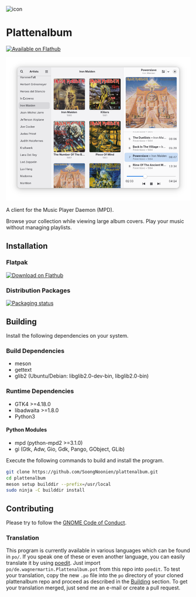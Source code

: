 ![icon](/data/de.wagnermartin.Plattenalbum.svg)

# Plattenalbum

[![Available on Flathub](https://img.shields.io/flathub/downloads/de.wagnermartin.Plattenalbum?logo=flathub&labelColor=77767b&color=4a90d9)](https://flathub.org/apps/de.wagnermartin.Plattenalbum)

![screenshot](screenshots/main_window.png)

A client for the Music Player Daemon (MPD).

Browse your collection while viewing large album covers. Play your music without managing playlists.</p>

## Installation

### Flatpak

<a href='https://flathub.org/apps/details/de.wagnermartin.Plattenalbum'><img width='240' alt='Download on Flathub' src='https://flathub.org/api/badge?svg&locale=en'/></a>

### Distribution Packages

[![Packaging status](https://repology.org/badge/vertical-allrepos/plattenalbum.svg)](https://repology.org/project/plattenalbum/versions)

## Building

Install the following dependencies on your system.

### Build Dependencies
- meson
- gettext
- glib2 (Ubuntu/Debian: libglib2.0-dev-bin, libglib2.0-bin)

### Runtime Dependencies
- GTK4 >=4.18.0
- libadwaita >=1.8.0
- Python3

#### Python Modules
- mpd (python-mpd2 >=3.1.0)
- gi (Gtk, Adw, Gio, Gdk, Pango, GObject, GLib)

Execute the following commands to build and install the program.
```bash
git clone https://github.com/SoongNoonien/plattenalbum.git
cd plattenalbum
meson setup builddir --prefix=/usr/local
sudo ninja -C builddir install
```

## Contributing

Please try to follow the [GNOME Code of Conduct](https://conduct.gnome.org).

### Translation

This program is currently available in various languages which can be found in `po/`. If you speak one of these or even another language, you can easily translate it by using [poedit](https://poedit.net). Just import `po/de.wagnermartin.Plattenalbum.pot` from this repo into `poedit`. To test your translation, copy the new `.po` file into the `po` directory of your cloned plattenalbum repo and proceed as described in the [Building](#building) section. To get your translation merged, just send me an e-mail or create a pull request.
